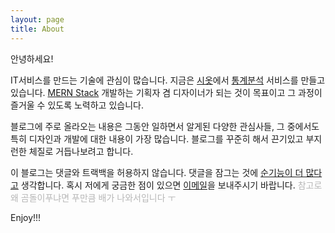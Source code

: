 ```yaml
---
layout: page
title: About
---
```


안녕하세요!

IT서비스를 만드는 기술에 관심이 많습니다. 지금은 [시옷](http://iamport.kr/)에서 [통계분석](https://analytics.iamport.kr/) 서비스를 만들고 있습니다. [MERN Stack](http://mern.io/) 개발하는 기획자 겸 디자이너가 되는 것이 목표이고 그 과정이 즐거울 수 있도록 노력하고 있습니다.

블로그에 주로 올라오는 내용은 그동안 일하면서 알게된 다양한 관심사들,
그 중에서도 특히 디자인과 개발에 대한 내용이 가장 많습니다.
블로그를 꾸준히 해서 끈기있고 부지런한 체질로 거듭나보려고 합니다.

이 블로그는 댓글와 트랙백을 허용하지 않습니다. 댓글을 잠그는 것에 [순기능이 더 많다고](http://yoonjiman.net/2013/07/29/blog-feedback-and-comment-off/) 생각합니다. 혹시 저에게 궁금한 점이 있으면 <a href="mailto:gomdoreepooh@gmail.com">이메일</a>을 보내주시기 바랍니다. <span style="opacity:0.3">참고로 왜 곰돌이푸냐면 푸만큼 배가 나와서입니다 ㅜ</span>

Enjoy!!!
